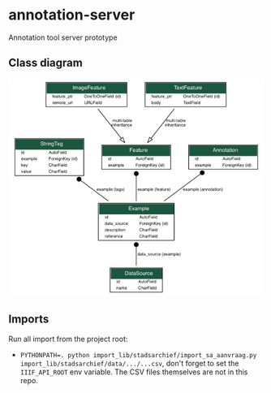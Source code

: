 # annotation-server
Annotation tool server prototype

## Class diagram
![Model class diagram](doc/class_diagram.png?raw=true "Model class diagram")

## Imports

Run all import from the project root:

* `PYTHONPATH=. python import_lib/stadsarchief/import_sa_aanvraag.py import_lib/stadsarchief/data/.../...csv`, 
don't forget to set the `IIIF_API_ROOT` env variable. The CSV files themselves are not in this repo.
